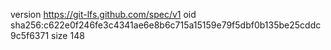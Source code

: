 version https://git-lfs.github.com/spec/v1
oid sha256:c622e0f246fe3c4341ae6e8b6c715a15159e79f5dbf0b135be25cddc9c5f6371
size 148
